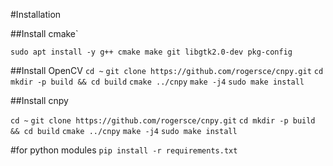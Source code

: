 #Installation

##Install cmake`

`
sudo apt install -y g++ cmake make git libgtk2.0-dev pkg-config 
`

##Install OpenCV
`
cd ~
`
`
git clone https://github.com/rogersce/cnpy.git
`
`
cd mkdir -p build && cd build
`
`
cmake ../cnpy
`
`
make -j4
`
`
sudo make install 
`

##Install cnpy

`
cd ~
`
`
git clone https://github.com/rogersce/cnpy.git
`
`
cd mkdir -p build && cd build
`
`
cmake ../cnpy
`
`
make -j4
`
`
sudo make install 
`

#for python modules
`
pip install -r requirements.txt
`
